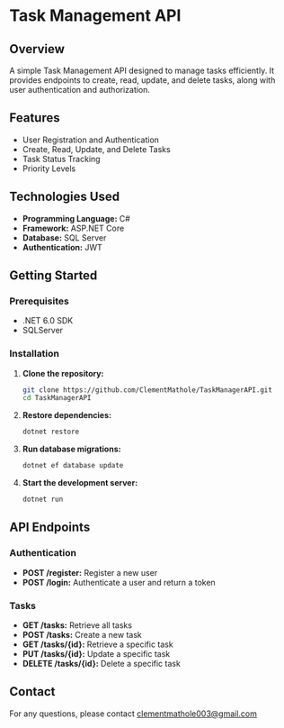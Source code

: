 # Task Management API

## Overview
A simple Task Management API designed to manage tasks efficiently. It provides endpoints to create, read, update, and delete tasks, along with user authentication and authorization.

## Features
- User Registration and Authentication
- Create, Read, Update, and Delete Tasks
- Task Status Tracking
- Priority Levels

## Technologies Used
- **Programming Language:** C#
- **Framework:** ASP.NET Core
- **Database:** SQL Server
- **Authentication:** JWT

## Getting Started

### Prerequisites
- .NET 6.0 SDK
- SQLServer

### Installation

1. **Clone the repository:**
   ```sh
   git clone https://github.com/ClementMathole/TaskManagerAPI.git
   cd TaskManagerAPI
   ```

2. **Restore dependencies:**
   ```sh
   dotnet restore
   ```

3. **Run database migrations:**
   ```sh
   dotnet ef database update
   ```

4. **Start the development server:**
   ```sh
   dotnet run
   ```

## API Endpoints

### Authentication
- **POST /register:** Register a new user
- **POST /login:** Authenticate a user and return a token

### Tasks
- **GET /tasks:** Retrieve all tasks
- **POST /tasks:** Create a new task
- **GET /tasks/{id}:** Retrieve a specific task
- **PUT /tasks/{id}:** Update a specific task
- **DELETE /tasks/{id}:** Delete a specific task

## Contact
For any questions, please contact clementmathole003@gmail.com
